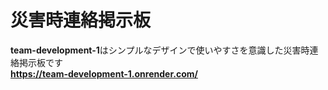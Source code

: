 # 災害時連絡掲示板

**team-development-1**はシンプルなデザインで使いやすさを意識した災害時連絡掲示板です  
**https://team-development-1.onrender.com/**
